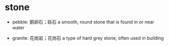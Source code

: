 # stone

- pebble: 鹅卵石；砾石 a smooth, round stone that is found in or near water

- granite: 花岗岩；花岗石 a type of hard grey stone, often used in building
